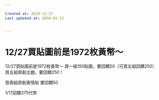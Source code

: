 ```yaml
---

Created at: 2019-12-27
Last updated at: 2020-01-23


---
```


# 12/27買貼圖前是1972枚黃幣～


12/27買貼圖前是1972枚黃幣～
買一組150貼圖，要回饋50（可買五組回饋250）
買五組原創主題，要回饋250！

買兩組原創表情貼 要回饋50

1/17回饋375代幣

